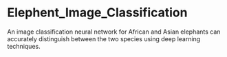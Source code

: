 # Elephent_Image_Classification
An image classification neural network for African and Asian elephants can accurately distinguish between the two species using deep learning techniques.
